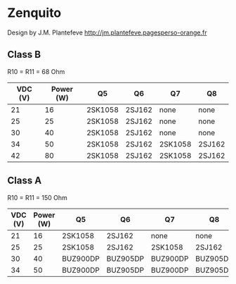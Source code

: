 # Zenquito

Design by J.M. Plantefeve
http://jm.plantefeve.pagesperso-orange.fr

## Class B

R10 = R11 = 68 Ohm

| VDC (V) | Power (W) | Q5       | Q6       | Q7       | Q8       |
| ------- | --------- | -------- | -------- | -------- | -------- |
| 21      | 16        | 2SK1058  | 2SJ162   | none     | none     |
| 25      | 25        | 2SK1058  | 2SJ162   | none     | none     |
| 30      | 40        | 2SK1058  | 2SJ162   | none     | none     |
| 34      | 50        | 2SK1058  | 2SJ162   | 2SK1058  | 2SJ162   |
| 42      | 80        | 2SK1058  | 2SJ162   | 2SK1058  | 2SJ162   |

## Class A

R10 = R11 = 150 Ohm

| VDC (V) | Power (W) | Q5       | Q6       | Q7       | Q8       |
| ------- | --------- | -------- | -------- | -------- | -------- |
| 21      | 16        | 2SK1058  | 2SJ162   | none     | none     |
| 25      | 25        | 2SK1058  | 2SJ162   | 2SK1058  | 2SJ162   |
| 30      | 40        | BUZ900DP | BUZ905DP | BUZ900DP | BUZ905DP |
| 34      | 50        | BUZ900DP | BUZ905DP | BUZ900DP | BUZ905DP |
